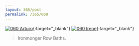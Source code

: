 ```yaml
---
layout: 365/post
permalink: /365/060
---
```


[![060 Arturo](https://c2.staticflickr.com/6/5808/20233049204_ee686c8eb4_c.jpg)](https://www.flickr.com/photos/131440297@N08/20233049204/){:target="_blank"}
[![060 Irene](https://c2.staticflickr.com/6/5685/20783741176_61079540e1_c.jpg)](https://www.flickr.com/photos/25124902@N04/20783741176/){:target="_blank"}


> Ironmonger Row Baths.

>
